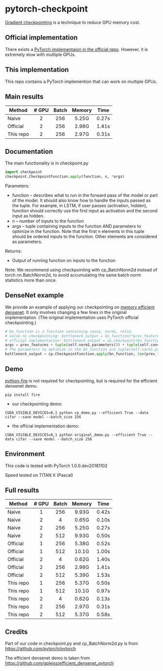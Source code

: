 # pytorch-checkpoint
[Gradient checkpointing](https://github.com/openai/gradient-checkpointing) is a technique to reduce GPU memory cost.

## Official implementation
There exists a [PyTorch implementaion in the official repo](https://pytorch.org/docs/master/checkpoint.html).
However, it is extremely slow with multiple GPUs.

## This implementation
This repo contains a PyTorch implemention that can work on multiple GPUs.

## Main results

| Method | # GPU | Batch | Memory | Time  |
|--------|:----:|:-----:|:------:|:-----:|
|Naive|2|256| 5.25G   | 0.27s |
|Official|2|256|2.98G|1.41s|
|This repo|2|256|2.97G|0.31s|

## Documentation
The main functionality is in checkpoint.py
```python
import checkpoint
checkpoint.CheckpointFunction.apply(function, n, *args)
```

Parameters:	

  * function – describes what to run in the forward pass of the model or part of the model. It should also know how to handle the inputs passed as the tuple. For example, in LSTM, if user passes (activation, hidden), function should correctly use the first input as activation and the second input as hidden.
  * n – number of inputs to the function
  * args – tuple containing inputs to the function AND parameters to optimize in the function. Note that the first n elements in this tuple should be ordered inputs to the function. Other elements are considered as parameters.

Returns:	
  * Output of running function on inputs to the function

Note: We recommend using checkpointing with cp_BatchNorm2d instead of torch.nn.BatchNorm2d, to avoid accumulating the same batch norm statistics more than once.
  
## DenseNet example
We provide an example of applying our checkpointing on [memory efficient densenet](https://github.com/gpleiss/efficient_densenet_pytorch). It only involves changing a few lines in the original implementation. (The original implementation uses PyTorch official checkpointing.)
```python
# bn_function is a function containing conv1, norm1, relu1.
# naive no checkpointing: bottleneck_output = bn_function(*prev_features)
# official implementation: bottleneck_output = cp.checkpoint(bn_function, *prev_features)
args = prev_features + tuple(self.norm1.parameters()) + tuple(self.conv1.parameters())
# The parameters to optimize in the bn_function are tuple(self.norm1.parameters()) + tuple(self.conv1.parameters())
bottleneck_output = cp.CheckpointFunction.apply(bn_function, len(prev_features), *args)
```

## Demo
[python-fire](https://github.com/google/python-fire) is not required for checkpointing, but is required for the efficient densenet demo.
```
pip install fire
```
  * our checkpointing demo:
```
CUDA_VISIBLE_DEVICES=0,1 python cp_demo.py --efficient True --data cifar --save model --batch_size 256
```
  * the official implementation demo:
```
CUDA_VISIBLE_DEVICES=0,1 python original_demo.py --efficient True --data cifar --save model --batch_size 256
```

## Environment
This code is tested with PyTorch 1.0.0.dev20181102

Speed tested on TITAN X (Pascal)

## Full results

| Method | # GPU | Batch | Memory | Time  |
|--------|:----:|:-----:|:------:|:-----:|
|Naive|1|256| 9.93G   | 0.42s |
|Naive|2|4| 0.65G   | 0.10s |
|Naive|2|256| 5.25G   | 0.27s |
|Naive|2|512| 9.93G   | 0.50s |
|Official|1|256|5.38G|0.52s|
|Official|1|512|10.1G|1.00s|
|Official|2|4|0.62G|1.40s|
|Official|2|256|2.98G|1.41s|
|Official|2|512|5.39G|1.53s|
|This repo|1|256|5.37G|0.50s|
|This repo|1|512|10.1G|0.97s|
|This repo|2|4|0.62G|0.13s|
|This repo|2|256|2.97G|0.31s|
|This repo|2|512|5.37G|0.58s|

## Credits

Part of our code in checkpoint.py and cp_BatchNorm2d.py is from https://github.com/pytorch/pytorch

The efficient densenet demo is taken from https://github.com/gpleiss/efficient_densenet_pytorch
